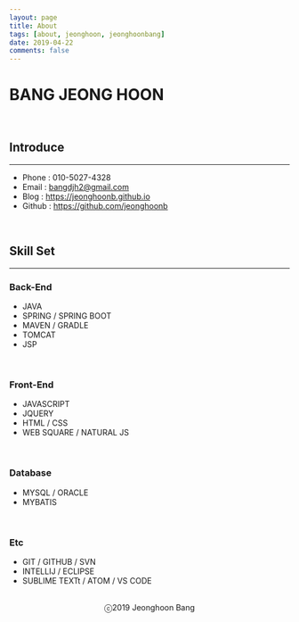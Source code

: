 ```yaml
---
layout: page
title: About
tags: [about, jeonghoon, jeonghoonbang]
date: 2019-04-22
comments: false
---
```


# BANG JEONG HOON
<br>

## Introduce
--------------

* Phone : 010-5027-4328
* Email : bangdjh2@gmail.com
* Blog : https://jeonghoonb.github.io
* Github : https://github.com/jeonghoonb
<br>

## Skill Set
-------------

### Back-End
* JAVA
* SPRING / SPRING BOOT
* MAVEN / GRADLE
* TOMCAT
* JSP
<br>

### Front-End
* JAVASCRIPT
* JQUERY
* HTML / CSS
* WEB SQUARE / NATURAL JS
<br>

### Database
* MYSQL / ORACLE
* MYBATIS
<br>

### Etc
* GIT / GITHUB / SVN
* INTELLIJ / ECLIPSE
* SUBLIME TEXTt / ATOM / VS CODE
<br>

<center>ⓒ2019 Jeonghoon Bang</center>